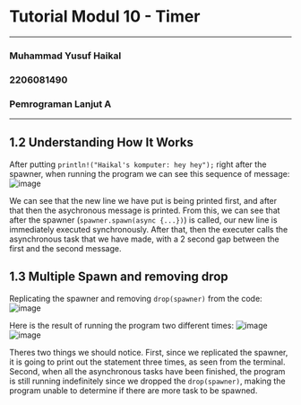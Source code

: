 # Tutorial Modul 10 - Timer
---
### Muhammad Yusuf Haikal
### 2206081490
### Pemrograman Lanjut A
---

## 1.2 Understanding How It Works
After putting `println!("Haikal's komputer: hey hey");` right after the spawner, when running the program we can see this sequence of message:
![image](https://github.com/ternaksapi/modul10_tutorial1_timer/assets/116947973/f7efe912-1ee6-4b55-8bdb-8f60a59cf46a)

We can see that the new line we have put is being printed first, and after that then the asychronous message is printed. From this, we can see that after the spawner (`spawner.spawn(async {...})`) is called, our new line is immediately executed synchronously. After that, then the executer calls the asynchronous task that we have made, with a 2 second gap between the first and the second message.

## 1.3 Multiple Spawn and removing drop
Replicating the spawner and removing `drop(spawner)` from the code:
![image](https://github.com/ternaksapi/modul10_tutorial1_timer/assets/116947973/63a6eb6d-bbbc-44aa-8604-fe280db46122)

Here is the result of running the program two different times:
![image](https://github.com/ternaksapi/modul10_tutorial1_timer/assets/116947973/103148ce-f9ba-44f0-8780-4c8bcf1f7cd1)
![image](https://github.com/ternaksapi/modul10_tutorial1_timer/assets/116947973/2903b200-c137-4933-9f5d-7119c062ffcc)

Theres two things we should notice. First, since we replicated the spawner, it is going to print out the statement three times, as seen from the terminal. Second, when all the asynchronous tasks have been finished, the program is still running indefinitely since we dropped the `drop(spawner)`, making the program unable to determine if there are more task to be spawned.
